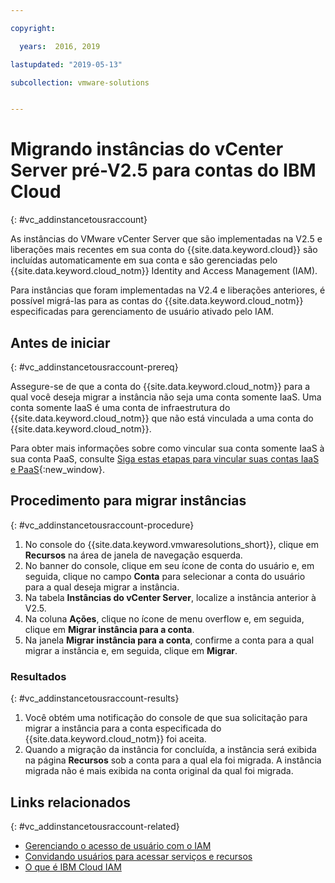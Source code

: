 ```yaml
---

copyright:

  years:  2016, 2019

lastupdated: "2019-05-13"

subcollection: vmware-solutions


---
```


# Migrando instâncias do vCenter Server pré-V2.5 para contas do IBM Cloud
{: #vc_addinstancetousraccount}

As instâncias do VMware vCenter Server que são implementadas na V2.5 e liberações mais recentes em sua conta do {{site.data.keyword.cloud}} são incluídas automaticamente em sua conta e são gerenciadas pelo {{site.data.keyword.cloud_notm}} Identity and Access Management (IAM).

Para instâncias que foram implementadas na V2.4 e liberações anteriores, é possível migrá-las para as contas do {{site.data.keyword.cloud_notm}} especificadas para gerenciamento de usuário ativado pelo IAM.

## Antes de iniciar
{: #vc_addinstancetousraccount-prereq}

Assegure-se de que a conta do {{site.data.keyword.cloud_notm}} para a qual você deseja migrar a instância não seja uma conta somente IaaS. Uma conta somente IaaS é uma conta de infraestrutura do {{site.data.keyword.cloud_notm}} que não está vinculada a uma conta do {{site.data.keyword.cloud_notm}}.

Para obter mais informações sobre como vincular sua conta somente IaaS à sua conta PaaS, consulte [Siga estas etapas para vincular suas contas IaaS e PaaS](https://www.ibm.com/cloud/blog/follow-steps-link-iaas-paas-accounts){:new_window}.

## Procedimento para migrar instâncias
{: #vc_addinstancetousraccount-procedure}

1. No console do {{site.data.keyword.vmwaresolutions_short}}, clique em **Recursos** na área de janela de navegação esquerda.
2. No banner do console, clique em seu ícone de conta do usuário e, em seguida, clique no campo **Conta** para selecionar a conta do usuário para a qual deseja migrar a instância.
3. Na tabela **Instâncias do vCenter Server**, localize a instância anterior à V2.5.
4. Na coluna **Ações**, clique no ícone de menu overflow e, em seguida, clique em **Migrar instância para a conta**.
5. Na janela **Migrar instância para a conta**, confirme a conta para a qual migrar a instância e, em seguida, clique em **Migrar**.

### Resultados
{: #vc_addinstancetousraccount-results}

1. Você obtém uma notificação do console de que sua solicitação para migrar a instância para a conta especificada do {{site.data.keyword.cloud_notm}} foi aceita.
2. Quando a migração da instância for concluída, a instância será exibida na página **Recursos** sob a conta para a qual ela foi migrada. A instância migrada não é mais exibida na conta original da qual foi migrada.

## Links relacionados
{: #vc_addinstancetousraccount-related}

* [ Gerenciando o acesso de usuário com o IAM ](/docs/services/vmwaresolutions/services?topic=vmware-solutions-iam#iam)
* [Convidando usuários para acessar serviços e recursos](/docs/services/vmwaresolutions/vmonic?topic=vmware-solutions-iamuserinvite)
* [ O que é IBM Cloud IAM ](/docs/iam?topic=iam-iamoverview)
